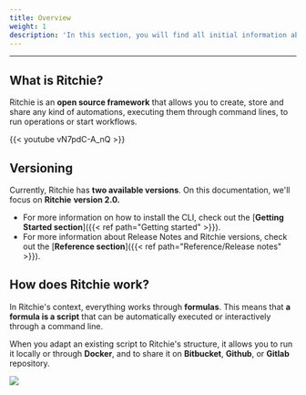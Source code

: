 ```yaml
---
title: Overview
weight: 1
description: 'In this section, you will find all initial information about Ritchie.'
---
```


---

## **What is Ritchie?**  

Ritchie is an **open source framework** that allows you to create, store and share any kind of automations, executing them through command lines, to run operations or start workflows.

{{< youtube vN7pdC-A_nQ >}}

## **Versioning**

Currently, Ritchie has **two available versions**. On this documentation, we'll focus on **Ritchie** **version 2.0.**

* For more information on how to install the CLI, check out the [**Getting Started section**]({{< ref path="Getting started" >}}).
* For more information about Release Notes and Ritchie versions, check out the [**Reference section**]({{< ref path="Reference/Release notes" >}}).

## **How does Ritchie work?**

In Ritchie's context, everything works through **formulas**. This means that **a formula is a script** that can be automatically executed or interactively through a command line.

When you adapt an existing script to Ritchie's structure, it allows you to run it locally or through **Docker**, and to share it on **Bitbucket**, **Github**, or **Gitlab** repository.

![](/shared/formula-ritchie-en.jpg)
